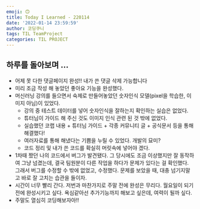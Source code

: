 ```yaml
---
emoji: 🙃
title: Today I Learned - 220114
date: '2022-01-14 23:59:59'
author: 코딩쿠니
tags: TIL TeamProject
categories: TIL PROJECT
---
```


## 하루를 돌아보며 ...
* 어제 못 다한 댓글페이지 완성!! 내가 쓴 댓글 삭제 가능합니다
* 미리 조금 작성 해 놓았던 좋아요 기능을 완성했다.
* 머신러닝 강의를 들으면서 숙제로 만들어놓았던 숫자인식 모델(pixel을 학습한, 이미지 아님)이 있었다.
  * 강의 중 테스트 데이터를 넣어 숫자인식을 잘하는지 확인하는 실습은 없었다.
  * 튜터님이 가이드 해 주신 것도 이미지 인식 관련 된 것 밖에 없었다.
  * 실습했던 코랩 내용 + 튜터님 가이드 + 각종 커뮤니티 글 + 공식문서 등을 통해 해결했다!
  * 여러자료를 통해 해냈다는 기쁨을 누릴 수 있었다. 개발의 묘미?
  * 코드 정리 및 내가 쓴 코드를 확실히 머릿속에 넣어야 겠다.
* 1차때 짰던 나의 코드에서 버그가 발견됐다. 그 당시에도 조금 이상했지만 잘 동작하여 그냥 넘겼는데, 결국 팀원분이 다른 작업을 하다가 문제가 있다는 걸 확인했다. 그래서 버그를 수정할 수 밖에 없었고, 수정했다. 문제를 보았을 때, 대충 넘기지말고 바로 잘 고치는 습관을 들이자.
* 시간이 너무 빨리 간다. 저번과 마찬가지로 주말 전에 완성은 무리다. 월요일이 되기전에 완성시키고 싶다. 욕심같아선 추가기능까지 해보고 싶은데, 여력이 될까 싶다.
* 주말도 열심히 코딩해보자아!!

```toc
```